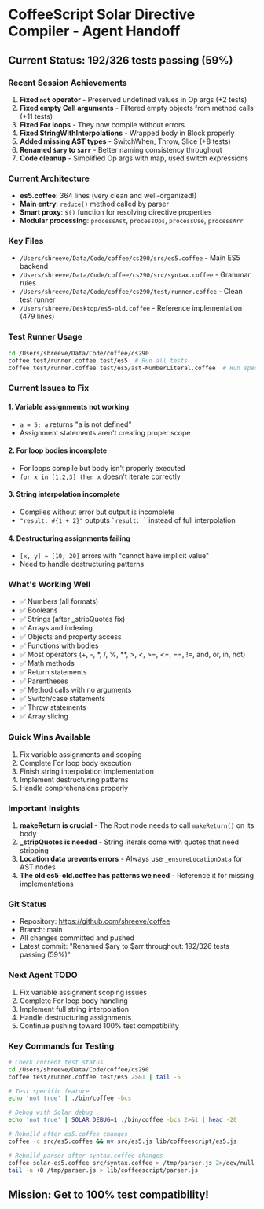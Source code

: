 # CoffeeScript Solar Directive Compiler - Agent Handoff

## Current Status: 192/326 tests passing (59%)

### Recent Session Achievements
1. **Fixed `not` operator** - Preserved undefined values in Op args (+2 tests)
2. **Fixed empty Call arguments** - Filtered empty objects from method calls (+11 tests)
3. **Fixed For loops** - They now compile without errors
4. **Fixed StringWithInterpolations** - Wrapped body in Block properly
5. **Added missing AST types** - SwitchWhen, Throw, Slice (+8 tests)
6. **Renamed `$ary` to `$arr`** - Better naming consistency throughout
7. **Code cleanup** - Simplified Op args with map, used switch expressions

### Current Architecture
- **es5.coffee**: 364 lines (very clean and well-organized!)
- **Main entry**: `reduce()` method called by parser
- **Smart proxy**: `$()` function for resolving directive properties
- **Modular processing**: `processAst`, `processOps`, `processUse`, `processArr`

### Key Files
- `/Users/shreeve/Data/Code/coffee/cs290/src/es5.coffee` - Main ES5 backend
- `/Users/shreeve/Data/Code/coffee/cs290/src/syntax.coffee` - Grammar rules
- `/Users/shreeve/Data/Code/coffee/cs290/test/runner.coffee` - Clean test runner
- `/Users/shreeve/Desktop/es5-old.coffee` - Reference implementation (479 lines)

### Test Runner Usage
```bash
cd /Users/shreeve/Data/Code/coffee/cs290
coffee test/runner.coffee test/es5  # Run all tests
coffee test/runner.coffee test/es5/ast-NumberLiteral.coffee  # Run specific test
```

### Current Issues to Fix

#### 1. **Variable assignments not working**
- `a = 5; a` returns "a is not defined"
- Assignment statements aren't creating proper scope

#### 2. **For loop bodies incomplete**
- For loops compile but body isn't properly executed
- `for x in [1,2,3] then x` doesn't iterate correctly

#### 3. **String interpolation incomplete**
- Compiles without error but output is incomplete
- `"result: #{1 + 2}"` outputs `` `result: ` `` instead of full interpolation

#### 4. **Destructuring assignments failing**
- `[x, y] = [10, 20]` errors with "cannot have implicit value"
- Need to handle destructuring patterns

### What's Working Well
- ✅ Numbers (all formats)
- ✅ Booleans
- ✅ Strings (after _stripQuotes fix)
- ✅ Arrays and indexing
- ✅ Objects and property access
- ✅ Functions with bodies
- ✅ Most operators (+, -, *, /, %, **, >, <, >=, <=, ==, !=, and, or, in, not)
- ✅ Math methods
- ✅ Return statements
- ✅ Parentheses
- ✅ Method calls with no arguments
- ✅ Switch/case statements
- ✅ Throw statements
- ✅ Array slicing

### Quick Wins Available
1. Fix variable assignments and scoping
2. Complete For loop body execution
3. Finish string interpolation implementation
4. Implement destructuring patterns
5. Handle comprehensions properly

### Important Insights
1. **makeReturn is crucial** - The Root node needs to call `makeReturn()` on its body
2. **_stripQuotes is needed** - String literals come with quotes that need stripping
3. **Location data prevents errors** - Always use `_ensureLocationData` for AST nodes
4. **The old es5-old.coffee has patterns we need** - Reference it for missing implementations

### Git Status
- Repository: https://github.com/shreeve/coffee
- Branch: main
- All changes committed and pushed
- Latest commit: "Renamed $ary to $arr throughout: 192/326 tests passing (59%)"

### Next Agent TODO
1. Fix variable assignment scoping issues
2. Complete For loop body handling
3. Implement full string interpolation
4. Handle destructuring assignments
5. Continue pushing toward 100% test compatibility

### Key Commands for Testing
```bash
# Check current test status
cd /Users/shreeve/Data/Code/coffee/cs290
coffee test/runner.coffee test/es5 2>&1 | tail -5

# Test specific feature
echo 'not true' | ./bin/coffee -bcs

# Debug with Solar debug
echo 'not true' | SOLAR_DEBUG=1 ./bin/coffee -bcs 2>&1 | head -20

# Rebuild after es5.coffee changes
coffee -c src/es5.coffee && mv src/es5.js lib/coffeescript/es5.js

# Rebuild parser after syntax.coffee changes
coffee solar-es5.coffee src/syntax.coffee > /tmp/parser.js 2>/dev/null
tail -n +8 /tmp/parser.js > lib/coffeescript/parser.js
```

## Mission: Get to 100% test compatibility!
